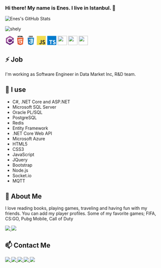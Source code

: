 ### Hi there! My name is Enes. I live in Istanbul. 👋

![Enes's GitHub Stats](https://github-readme-stats.vercel.app/api?username=enesgezici&show_icons=true&theme=tokyonight)

<p align="left"><img align="center" src="https://github-readme-stats.vercel.app/api/top-langs/?username=enesgezici&layout=compact" alt="shely"/></p>

<p align="left">
  <img src="https://raw.githubusercontent.com/devicons/devicon/master/icons/csharp/csharp-original.svg" alt="c#" width="30" height="30"/> 
  <img src="https://raw.githubusercontent.com/devicons/devicon/master/icons/html5/html5-original-wordmark.svg" alt="html5" width="30" height="30"/> 
  <img src="https://raw.githubusercontent.com/devicons/devicon/master/icons/css3/css3-original-wordmark.svg" alt="css3" width="30" height="30"/> 
  <img src="https://raw.githubusercontent.com/devicons/devicon/master/icons/javascript/javascript-original.svg" alt="css3" width="30" height="30"/> 
  <img src="https://raw.githubusercontent.com/devicons/devicon/master/icons/typescript/typescript-original.svg" alt="typescript" width="30" height="30"/>
  <img src="https://www.flaticon.com/svg/vstatic/svg/3161/3161115.svg?token=exp=1619136281~hmac=d8d389b7b86136dd60c466dcfabacf5a" width="30" height="30"/> 
  <img src="https://www.flaticon.com/svg/vstatic/svg/2305/2305846.svg?token=exp=1619136295~hmac=d5b626450c864ac5b67fb317bdf03429" width="30" height="30"/> 
  <img src="https://www.flaticon.com/svg/vstatic/svg/873/873107.svg?token=exp=1619136325~hmac=09fe715422c646d339461a53b98f745a" width="30" height="30"/>
</p>


## ⚡ Job
I'm working as Software Engineer in Data Market Inc, R&D team.


## 🧠 I use
- C#, .NET Core and ASP.NET
- Microsoft SQL Server
- Oracle PL/SQL
- PostgreSQL
- Redis
- Entity Framework
- .NET Core Web API 
- Microsoft Azure 
- HTML5
- CSS3
- JavaScript
- JQuery
- Bootstrap
- Node.js
- Socket.io
- MQTT 

## 💬 About Me 
I love reading books, playing games, traveling and having fun with my friends.
You can add my player profiles. Some of my favorite games; FIFA, CS:GO, Pubg Mobile, Call of Duty

<a href="https://discord.com/enesgezici#7242" target="_blank">  
  <img width="30px" src="https://www.flaticon.com/svg/static/icons/svg/2111/2111370.svg" />
</a>

<a href="https://steamcommunity.com/id/enesgezici/" target="_blank">  
  <img width="30px" src="https://upload.wikimedia.org/wikipedia/commons/8/83/Steam_icon_logo.svg" />
</a>

## 📫 Contact Me 

<a href="https://www.enesgezici.com" target="_blank">  
  <img width="30px" src="https://www.flaticon.com/svg/static/icons/svg/3719/3719350.svg" /> 
</a>

<a href="https://www.linkedin.com/in/enesgezici/" target="_blank"> 
  <img width="30px" src="https://www.flaticon.com/svg/static/icons/svg/174/174857.svg" />
</a>

<a href="https://www.instagram.com/enesgezici" target="_blank">  
  <img width="30px" src="https://www.flaticon.com/svg/static/icons/svg/1409/1409946.svg" />
</a>


<a href="https://medium.com/@enesgezici" target="_blank" target="_blank">  
  <img width="30px" src="https://www.flaticon.com/svg/static/icons/svg/2111/2111543.svg" />
</a>

<a href="https://t.me/enesgezici" target="_blank">  
  <img width="30px" src="https://www.flaticon.com/svg/static/icons/svg/906/906377.svg" />
</a>
